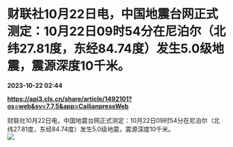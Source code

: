 # 财联社10月22日电，中国地震台网正式测定：10月22日09时54分在尼泊尔（北纬27.81度，东经84.74度）发生5.0级地震，震源深度10千米。

**2023-10-22 02:44**

**https://api3.cls.cn/share/article/1492101?os=web&sv=7.7.5&app=CailianpressWeb**

财联社10月22日电，中国地震台网正式测定：10月22日09时54分在尼泊尔（北纬27.81度，东经84.74度）发生5.0级地震，震源深度10千米。  
![](https://img.cls.cn/images/20231022/2cUU0R5u63.jpg)